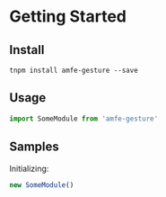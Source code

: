 # Getting Started

## Install

```shell
tnpm install amfe-gesture --save
```

## Usage

```javascript
import SomeModule from 'amfe-gesture'
```

## Samples

Initializing:

```javascript
new SomeModule()
```